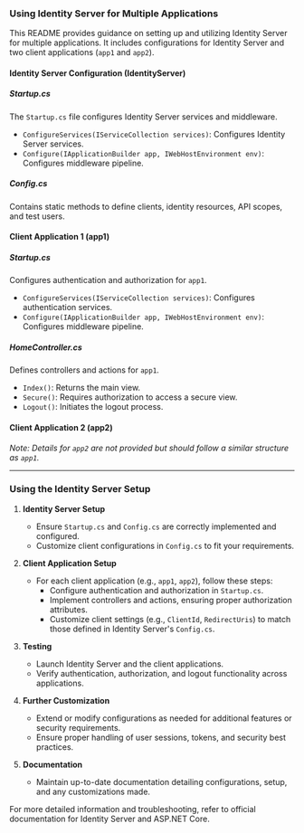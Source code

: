 ### Using Identity Server for Multiple Applications

This README provides guidance on setting up and utilizing Identity Server for multiple applications. It includes configurations for Identity Server and two client applications (`app1` and `app2`).

#### Identity Server Configuration (IdentityServer)

##### Startup.cs

The `Startup.cs` file configures Identity Server services and middleware.

- `ConfigureServices(IServiceCollection services)`: Configures Identity Server services.
- `Configure(IApplicationBuilder app, IWebHostEnvironment env)`: Configures middleware pipeline.

##### Config.cs

Contains static methods to define clients, identity resources, API scopes, and test users.

#### Client Application 1 (app1)

##### Startup.cs

Configures authentication and authorization for `app1`.

- `ConfigureServices(IServiceCollection services)`: Configures authentication services.
- `Configure(IApplicationBuilder app, IWebHostEnvironment env)`: Configures middleware pipeline.

##### HomeController.cs

Defines controllers and actions for `app1`.

- `Index()`: Returns the main view.
- `Secure()`: Requires authorization to access a secure view.
- `Logout()`: Initiates the logout process.

#### Client Application 2 (app2)

*Note: Details for `app2` are not provided but should follow a similar structure as `app1`.*

---

### Using the Identity Server Setup

1. **Identity Server Setup**
    - Ensure `Startup.cs` and `Config.cs` are correctly implemented and configured.
    - Customize client configurations in `Config.cs` to fit your requirements.
    
2. **Client Application Setup**
    - For each client application (e.g., `app1`, `app2`), follow these steps:
        - Configure authentication and authorization in `Startup.cs`.
        - Implement controllers and actions, ensuring proper authorization attributes.
        - Customize client settings (e.g., `ClientId`, `RedirectUris`) to match those defined in Identity Server's `Config.cs`.
    
3. **Testing**
    - Launch Identity Server and the client applications.
    - Verify authentication, authorization, and logout functionality across applications.
    
4. **Further Customization**
    - Extend or modify configurations as needed for additional features or security requirements.
    - Ensure proper handling of user sessions, tokens, and security best practices.
    
5. **Documentation**
    - Maintain up-to-date documentation detailing configurations, setup, and any customizations made.

For more detailed information and troubleshooting, refer to official documentation for Identity Server and ASP.NET Core.
